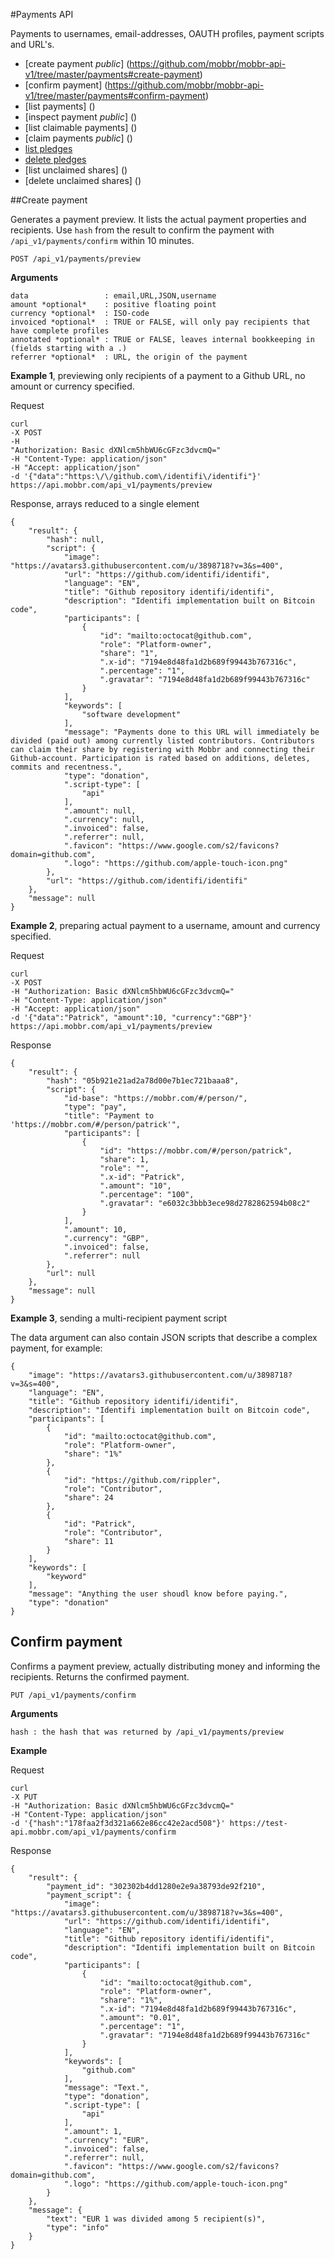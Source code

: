 #Payments API

Payments to usernames, email-addresses, OAUTH profiles, payment scripts and URL's. 

- [create payment *public*] (https://github.com/mobbr/mobbr-api-v1/tree/master/payments#create-payment)
- [confirm payment] (https://github.com/mobbr/mobbr-api-v1/tree/master/payments#confirm-payment)
- [list payments] ()
- [inspect payment *public*] ()
- [list claimable payments] ()
- [claim payments *public*] ()
- [list pledges]()
- [delete pledges]()
- [list unclaimed shares] ()
- [delete unclaimed shares] ()

##Create payment

Generates a payment preview. It lists the actual payment properties and recipients. Use `hash` from the result to confirm the payment with `/api_v1/payments/confirm` within 10 minutes.

    POST /api_v1/payments/preview

**Arguments**

    data                 : email,URL,JSON,username
    amount *optional*    : positive floating point
    currency *optional*  : ISO-code
    invoiced *optional*  : TRUE or FALSE, will only pay recipients that have complete profiles
    annotated *optional* : TRUE or FALSE, leaves internal bookkeeping in (fields starting with a .)
    referrer *optional*  : URL, the origin of the payment

**Example 1**, previewing only recipients of a payment to a Github URL, no amount or currency specified.

Request

    curl 
    -X POST 
    -H 
    "Authorization: Basic dXNlcm5hbWU6cGFzc3dvcmQ=" 
    -H "Content-Type: application/json" 
    -H "Accept: application/json" 
    -d '{"data":"https:\/\/github.com\/identifi\/identifi"}' 
    https://api.mobbr.com/api_v1/payments/preview

Response, arrays reduced to a single element

    {
        "result": {
            "hash": null,
            "script": {
                "image": "https://avatars3.githubusercontent.com/u/3898718?v=3&s=400",
                "url": "https://github.com/identifi/identifi",
                "language": "EN",
                "title": "Github repository identifi/identifi",
                "description": "Identifi implementation built on Bitcoin code",
                "participants": [
                    {
                        "id": "mailto:octocat@github.com",
                        "role": "Platform-owner",
                        "share": "1",
                        ".x-id": "7194e8d48fa1d2b689f99443b767316c",
                        ".percentage": "1",
                        ".gravatar": "7194e8d48fa1d2b689f99443b767316c"
                    }
                ],
                "keywords": [
                    "software development"
                ],
                "message": "Payments done to this URL will immediately be divided (paid out) among currently listed contributors. Contributors can claim their share by registering with Mobbr and connecting their Github-account. Participation is rated based on additions, deletes, commits and recentness.",
                "type": "donation",
                ".script-type": [
                    "api"
                ],
                ".amount": null,
                ".currency": null,
                ".invoiced": false,
                ".referrer": null,
                ".favicon": "https://www.google.com/s2/favicons?domain=github.com",
                ".logo": "https://github.com/apple-touch-icon.png"
            },
            "url": "https://github.com/identifi/identifi"
        },
        "message": null
    }

**Example 2**, preparing actual payment to a username, amount and currency specified.

Request

    curl 
    -X POST 
    -H "Authorization: Basic dXNlcm5hbWU6cGFzc3dvcmQ=" 
    -H "Content-Type: application/json" 
    -H "Accept: application/json" 
    -d '{"data":"Patrick", "amount":10, "currency":"GBP"}' 
    https://api.mobbr.com/api_v1/payments/preview

Response

    {
        "result": {
            "hash": "05b921e21ad2a78d00e7b1ec721baaa8",
            "script": {
                "id-base": "https://mobbr.com/#/person/",
                "type": "pay",
                "title": "Payment to 'https://mobbr.com/#/person/patrick'",
                "participants": [
                    {
                        "id": "https://mobbr.com/#/person/patrick",
                        "share": 1,
                        "role": "",
                        ".x-id": "Patrick",
                        ".amount": "10",
                        ".percentage": "100",
                        ".gravatar": "e6032c3bbb3ece98d2782862594b08c2"
                    }
                ],
                ".amount": 10,
                ".currency": "GBP",
                ".invoiced": false,
                ".referrer": null
            },
            "url": null
        },
        "message": null
    }

**Example 3**, sending a multi-recipient payment script

The data argument can also contain JSON scripts that describe a complex payment, for example:

    {
        "image": "https://avatars3.githubusercontent.com/u/3898718?v=3&s=400",
        "language": "EN",
        "title": "Github repository identifi/identifi",
        "description": "Identifi implementation built on Bitcoin code",
        "participants": [
            {
                "id": "mailto:octocat@github.com",
                "role": "Platform-owner",
                "share": "1%"
            },
            {
                "id": "https://github.com/rippler",
                "role": "Contributor",
                "share": 24
            },
            {
                "id": "Patrick",
                "role": "Contributor",
                "share": 11
            }
        ],
        "keywords": [
            "keyword"
        ],
        "message": "Anything the user shoudl know before paying.",
        "type": "donation"
    }

Confirm payment
---------------

Confirms a payment preview, actually distributing money and informing the recipients. Returns the confirmed payment.

    PUT /api_v1/payments/confirm
   
**Arguments**

    hash : the hash that was returned by /api_v1/payments/preview
    
**Example**

Request
  
    curl 
    -X PUT 
    -H "Authorization: Basic dXNlcm5hbWU6cGFzc3dvcmQ=" 
    -H "Content-Type: application/json" 
    -d '{"hash":"178faa2f3d321a662e86cc42e2acd508"}' https://test-api.mobbr.com/api_v1/payments/confirm
    
Response

    {
        "result": {
            "payment_id": "302302b4dd1280e2e9a38793de92f210",
            "payment_script": {
                "image": "https://avatars3.githubusercontent.com/u/3898718?v=3&s=400",
                "url": "https://github.com/identifi/identifi",
                "language": "EN",
                "title": "Github repository identifi/identifi",
                "description": "Identifi implementation built on Bitcoin code",
                "participants": [
                    {
                        "id": "mailto:octocat@github.com",
                        "role": "Platform-owner",
                        "share": "1%",
                        ".x-id": "7194e8d48fa1d2b689f99443b767316c",
                        ".amount": "0.01",
                        ".percentage": "1",
                        ".gravatar": "7194e8d48fa1d2b689f99443b767316c"
                    }
                ],
                "keywords": [
                    "github.com"
                ],
                "message": "Text.",
                "type": "donation",
                ".script-type": [
                    "api"
                ],
                ".amount": 1,
                ".currency": "EUR",
                ".invoiced": false,
                ".referrer": null,
                ".favicon": "https://www.google.com/s2/favicons?domain=github.com",
                ".logo": "https://github.com/apple-touch-icon.png"
            }
        },
        "message": {
            "text": "EUR 1 was divided among 5 recipient(s)",
            "type": "info"
        }
    }
